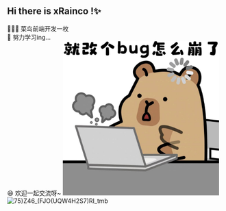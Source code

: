## Hi there is xRainco !✨
🧑🏻‍💻 菜鸟前端开发一枚\
🌱 努力学习ing...\
😄 欢迎一起交流呀~
<img src="bug.jpg" style="witdh: 360px;height: 360px"></img>
![75}Z46_(FJO(UQW4H2S7)RI_tmb](https://github.com/user-attachments/assets/bcbc1bf0-7c7c-47cf-9fac-b2094f247d8a)

<!-- 
**xRainco/xRainco** is a ✨ _special_ ✨ repository because its `README.md` (this file) appears on your GitHub profile.

- 🧑🏻‍💻 菜鸟前端开发一枚
- 🔭 ...
- 🌱 努力学习ing...
- 👯 ...
- 🤔 ...
- 💬 ...
- 📫 ···
- 😄 欢迎一起交流呀~
- ⚡ ...

 -->
